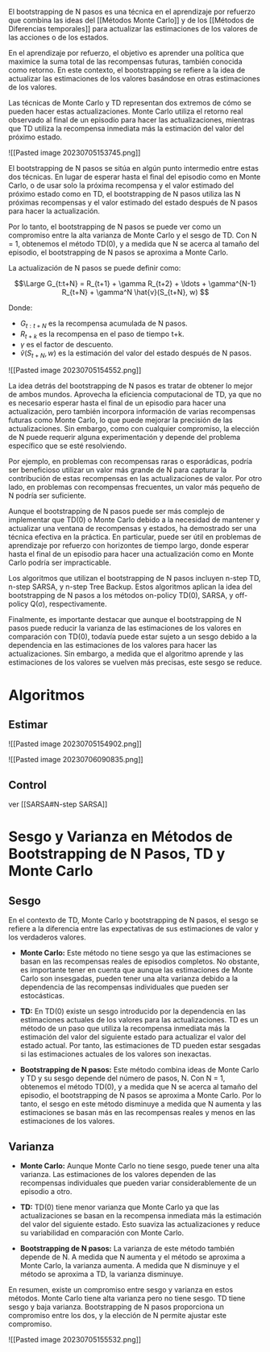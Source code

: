 
El bootstrapping de N pasos es una técnica en el aprendizaje por refuerzo que combina las ideas del [[Métodos Monte Carlo]] y de los [[Métodos de Diferencias temporales]] para actualizar las estimaciones de los valores de las acciones o de los estados.

En el aprendizaje por refuerzo, el objetivo es aprender una política que maximice la suma total de las recompensas futuras, también conocida como retorno. En este contexto, el bootstrapping se refiere a la idea de actualizar las estimaciones de los valores basándose en otras estimaciones de los valores. 

Las técnicas de Monte Carlo y TD representan dos extremos de cómo se pueden hacer estas actualizaciones. Monte Carlo utiliza el retorno real observado al final de un episodio para hacer las actualizaciones, mientras que TD utiliza la recompensa inmediata más la estimación del valor del próximo estado.

![[Pasted image 20230705153745.png]]

El bootstrapping de N pasos se sitúa en algún punto intermedio entre estas dos técnicas. En lugar de esperar hasta el final del episodio como en Monte Carlo, o de usar solo la próxima recompensa y el valor estimado del próximo estado como en TD, el bootstrapping de N pasos utiliza las N próximas recompensas y el valor estimado del estado después de N pasos para hacer la actualización.

Por lo tanto, el bootstrapping de N pasos se puede ver como un compromiso entre la alta varianza de Monte Carlo y el sesgo de TD. Con N = 1, obtenemos el método TD(0), y a medida que N se acerca al tamaño del episodio, el bootstrapping de N pasos se aproxima a Monte Carlo.

La actualización de N pasos se puede definir como:

$$\Large
 G_{t:t+N} = R_{t+1} + \gamma R_{t+2} + \ldots + \gamma^{N-1} R_{t+N} + \gamma^N \hat{v}(S_{t+N}, w) $$

Donde:
- $G_{t:t+N}$ es la recompensa acumulada de N pasos.
- $R_{t+k}$ es la recompensa en el paso de tiempo t+k.
- $\gamma$ es el factor de descuento.
- $\hat{v}(S_{t+N}, w)$ es la estimación del valor del estado después de N pasos.

![[Pasted image 20230705154552.png]]
  
La idea detrás del bootstrapping de N pasos es tratar de obtener lo mejor de ambos mundos. Aprovecha la eficiencia computacional de TD, ya que no es necesario esperar hasta el final de un episodio para hacer una actualización, pero también incorpora información de varias recompensas futuras como Monte Carlo, lo que puede mejorar la precisión de las actualizaciones. Sin embargo, como con cualquier compromiso, la elección de N puede requerir  alguna experimentación y depende del problema específico que se esté resolviendo. 

Por ejemplo, en problemas con recompensas raras o esporádicas, podría ser beneficioso utilizar un valor más grande de N para capturar la contribución de estas recompensas en las actualizaciones de valor. Por otro lado, en problemas con recompensas frecuentes, un valor más pequeño de N podría ser suficiente. 

Aunque el bootstrapping de N pasos puede ser más complejo de implementar que TD(0) o Monte Carlo debido a la necesidad de mantener y actualizar una ventana de recompensas y estados, ha demostrado ser una técnica efectiva en la práctica. En particular, puede ser útil en problemas de aprendizaje por refuerzo con horizontes de tiempo largo, donde esperar hasta el final de un episodio para hacer una actualización como en Monte Carlo podría ser impracticable. 

Los algoritmos que utilizan el bootstrapping de N pasos incluyen n-step TD, n-step SARSA, y n-step Tree Backup. Estos algoritmos aplican la idea del bootstrapping de N pasos a los métodos on-policy TD(0), SARSA, y off-policy Q(σ), respectivamente. 

Finalmente, es importante destacar que aunque el bootstrapping de N pasos puede reducir la varianza de las estimaciones de los valores en comparación con TD(0), todavía puede estar sujeto a un sesgo debido a la dependencia en las estimaciones de los valores para hacer las actualizaciones. Sin embargo, a medida que el algoritmo aprende y las estimaciones de los valores se vuelven más precisas, este sesgo se reduce.

# Algoritmos

## Estimar

![[Pasted image 20230705154902.png]]

![[Pasted image 20230706090835.png]]

## Control

ver [[SARSA#N-step SARSA]]

# Sesgo y Varianza en Métodos de Bootstrapping de N Pasos, TD y Monte Carlo

## Sesgo

En el contexto de TD, Monte Carlo y bootstrapping de N pasos, el sesgo se refiere a la diferencia entre las expectativas de sus estimaciones de valor y los verdaderos valores. 

- **Monte Carlo:** Este método no tiene sesgo ya que las estimaciones se basan en las recompensas reales de episodios completos. No obstante, es importante tener en cuenta que aunque las estimaciones de Monte Carlo son insesgadas, pueden tener una alta varianza debido a la dependencia de las recompensas individuales que pueden ser estocásticas.

- **TD:** En TD(0) existe un sesgo introducido por la dependencia en las estimaciones actuales de los valores para las actualizaciones. TD es un método de un paso que utiliza la recompensa inmediata más la estimación del valor del siguiente estado para actualizar el valor del estado actual. Por tanto, las estimaciones de TD pueden estar sesgadas si las estimaciones actuales de los valores son inexactas.

- **Bootstrapping de N pasos:** Este método combina ideas de Monte Carlo y TD y su sesgo depende del número de pasos, N. Con N = 1, obtenemos el método TD(0), y a medida que N se acerca al tamaño del episodio, el bootstrapping de N pasos se aproxima a Monte Carlo. Por lo tanto, el sesgo en este método disminuye a medida que N aumenta y las estimaciones se basan más en las recompensas reales y menos en las estimaciones de los valores.

## Varianza

- **Monte Carlo:** Aunque Monte Carlo no tiene sesgo, puede tener una alta varianza. Las estimaciones de los valores dependen de las recompensas individuales que pueden variar considerablemente de un episodio a otro. 

- **TD:** TD(0) tiene menor varianza que Monte Carlo ya que las actualizaciones se basan en la recompensa inmediata más la estimación del valor del siguiente estado. Esto suaviza las actualizaciones y reduce su variabilidad en comparación con Monte Carlo.

- **Bootstrapping de N pasos:** La varianza de este método también depende de N. A medida que N aumenta y el método se aproxima a Monte Carlo, la varianza aumenta. A medida que N disminuye y el método se aproxima a TD, la varianza disminuye.

En resumen, existe un compromiso entre sesgo y varianza en estos métodos. Monte Carlo tiene alta varianza pero no tiene sesgo. TD tiene sesgo y baja varianza. Bootstrapping de N pasos proporciona un compromiso entre los dos, y la elección de N permite ajustar este compromiso.

![[Pasted image 20230705155532.png]]
